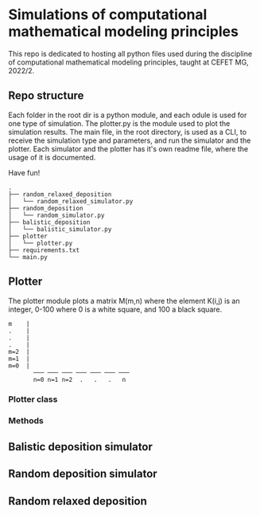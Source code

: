 #  Simulations of computational mathematical modeling principles

This repo is dedicated to hosting all python files used during the discipline of computational mathematical modeling principles, 
taught at CEFET MG, 2022/2. 


## Repo structure
Each folder in the root dir is a python module, and each odule is used for one type of simulation. The plotter.py is the module used to plot the simulation results. The main file, in the root directory, is used as a CLI, to receive the simulation type and parameters, and run the simulator and the plotter. Each simulator and the plotter has it's own readme file, where the usage of it is documented. 

Have fun! 

```
.
├── random_relaxed_deposition
│   └── random_relaxed_simulator.py
├── random_deposition
│   └── random_simulator.py
├── balistic_deposition
│   └── balistic_simulator.py
├── plotter
│   └── plotter.py
├── requirements.txt
└── main.py
```

## Plotter

The plotter module plots a matrix M(m,n) where the element K(i,j) is an integer, 0-100 where 0 is a white square, and 100 a black square. 

```
m    | 
.    | 
.    |
.    |
m=2  |
m=1  |
m=0  |
       ─── ─── ─── ─── ─── ─── ───
       n=0 n=1 n=2  .   .   .   n
```

### Plotter class

### Methods 

## Balistic deposition simulator
## Random deposition simulator
## Random relaxed deposition


